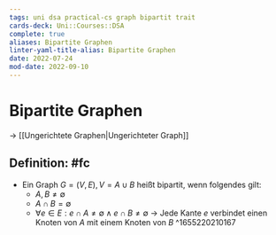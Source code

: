 ```yaml
---
tags: uni dsa practical-cs graph bipartit trait
cards-deck: Uni::Courses::DSA
complete: true
aliases: Bipartite Graphen
linter-yaml-title-alias: Bipartite Graphen
date: 2022-07-24
mod-date: 2022-09-10
---
```


# Bipartite Graphen
-> [[Ungerichtete Graphen|Ungerichteter Graph]]

## Definition: #fc
- Ein Graph $G = (V,E), V = A \cup B$ heißt bipartit, wenn folgendes gilt:
	- $A,B \neq \emptyset$
	- $A \cap B = \emptyset$
	- $\forall e \in E: e \cap A \neq \emptyset \wedge e \cap B \neq \emptyset$
-> Jede Kante $e$ verbindet einen Knoten von $A$ mit einem Knoten von $B$
^1655220210167
